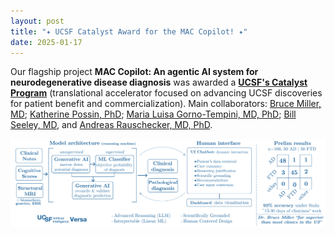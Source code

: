 ```yaml
---
layout: post
title: "✦ UCSF Catalyst Award for the MAC Copilot! ✦"
date: 2025-01-17
---
```



Our flagship project **MAC Copilot: An agentic AI system for ​neurodegenerative disease diagnosis** was awarded a [**UCSF's Catalyst Program**](https://innovation.ucsf.edu/2025-catalyst-awardees) (translational accelerator focused on advancing UCSF discoveries for patient benefit and commercialization). Main collaborators: [Bruce Miller, MD](https://profiles.ucsf.edu/bruce.miller); [Katherine Possin, PhD](https://profiles.ucsf.edu/katherine.possin); [Maria Luisa Gorno-Tempini, MD, PhD](https://profiles.ucsf.edu/marilu.gornotempini); [Bill Seeley, MD](https://profiles.ucsf.edu/bill.seeley), and [Andreas Rauschecker, MD, PhD](https://profiles.ucsf.edu/andreas.rauschecker). 

<div class="container">
<img src="/figures/mac_copilot_website.png" alt="MAC Copilot">
</div>